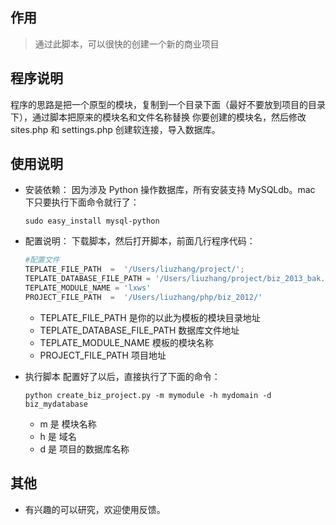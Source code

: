 ## 作用
> 通过此脚本，可以很快的创建一个新的商业项目

## 程序说明
程序的思路是把一个原型的模块，复制到一个目录下面（最好不要放到项目的目录下），通过脚本把原来的模块名和文件名称替换
你要创建的模块名，然后修改 sites.php 和 settings.php 创建软连接，导入数据库。

## 使用说明
- 安装依赖：
    因为涉及 Python 操作数据库，所有安装支持 MySQLdb。mac 下只要执行下面命令就行了：
    
    ```shell
    sudo easy_install mysql-python
    ```
- 配置说明：
  下载脚本，然后打开脚本，前面几行程序代码：
  ```python
  #配置文件
  TEPLATE_FILE_PATH  =  '/Users/liuzhang/project/';
  TEPLATE_DATABASE_FILE_PATH = '/Users/liuzhang/project/biz_2013_bak.sql'
  TEPLATE_MODULE_NAME = 'lxws'
  PROJECT_FILE_PATH  =  '/Users/liuzhang/php/biz_2012/'
  ```
   - TEPLATE_FILE_PATH 是你的以此为模板的模块目录地址 
   - TEPLATE_DATABASE_FILE_PATH 数据库文件地址
   - TEPLATE_MODULE_NAME 模板的模块名称
   - PROJECT_FILE_PATH 项目地址
  
- 执行脚本
  配置好了以后，直接执行了下面的命令：
   ```shell
  python create_biz_project.py -m mymodule -h mydomain -d biz_mydatabase
  ```
  - m 是 模块名称
  - h 是 域名
  - d 是 项目的数据库名称

## 其他
- 有兴趣的可以研究，欢迎使用反馈。
